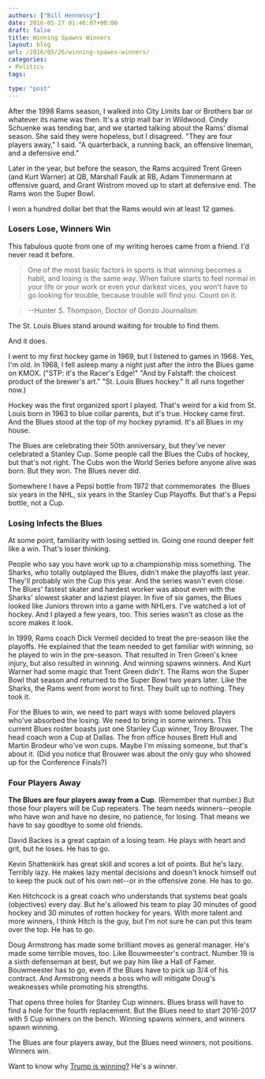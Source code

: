 ```yaml
---
authors: ["Bill Hennessy"]
date: 2016-05-27 01:46:07+00:00
draft: false
title: Winning Spawns Winners
layout: blog
url: /2016/05/26/winning-spawns-winners/
categories:
- Politics
tags:

type: "post"
---
```


After the 1998 Rams season, I walked into City Limits bar or Brothers bar or whatever its name was then. It's a strip mall bar in Wildwood. Cindy Schuenke was tending bar, and we started talking about the Rams' dismal season. She said they were hopeless, but I disagreed. "They are four players away," I said. "A quarterback, a running back, an offensive lineman, and a defensive end."





Later in the year, but before the season, the Rams acquired Trent Green (and Kurt Warner) at QB, Marshall Faulk at RB, Adam Timmermann at offensive guard, and Grant Wistrom moved up to start at defensive end. The Rams won the Super Bowl.





I won a hundred dollar bet that the Rams would win at least 12 games.





### Losers Lose, Winners Win



This fabulous quote from one of my writing heroes came from a friend. I'd never read it before.



> 

> 
> One of the most basic factors in sports is that winning becomes a habit, and losing is the same way. When failure starts to feel normal in your life or your work or even your darkest vices, you won't have to go looking for trouble, because trouble will find you. Count on it.
> 
> 

> 
> --Hunter S. Thompson, Doctor of Gonzo Journalism
> 
> 






The St. Louis Blues stand around waiting for trouble to find them.





And it does.





I went to my first hockey game in 1969, but I listened to games in 1968. Yes, I'm old. In 1968, I fell asleep many a night just after the intro the Blues game on KMOX. ("STP: it's the Racer's Edge!" "And by Falstaff: the choicest product of the brewer's art." "St. Louis Blues hockey." It all runs together now.)





Hockey was the first organized sport I played. That's weird for a kid from St. Louis born in 1963 to blue collar parents, but it's true. Hockey came first. And the Blues stood at the top of my hockey pyramid. It's all Blues in my house.





The Blues are celebrating their 50th anniversary, but they've never celebrated a Stanley Cup. Some people call the Blues the Cubs of hockey, but that's not right. The Cubs won the World Series before anyone alive was born. But they won. The Blues never did.





Somewhere I have a Pepsi bottle from 1972 that commemorates  the Blues six years in the NHL, six years in the Stanley Cup Playoffs. But that's a Pepsi bottle, not a Cup.





### Losing Infects the Blues





At some point, familiarity with losing settled in. Going one round deeper felt like a win. That's loser thinking.





People who say you have work up to a championship miss something. The Sharks, who totally outplayed the Blues, didn't make the playoffs last year. They'll probably win the Cup this year. And the series wasn't even close. The Blues' fastest skater and hardest worker was about even with the Sharks' slowest skater and laziest player. In five of six games, the Blues looked like Juniors thrown into a game with NHLers. I've watched a lot of hockey. And I played a few years, too. This series wasn't as close as the score makes it look.





In 1999, Rams coach Dick Vermeil decided to treat the pre-season like the playoffs. He explained that the team needed to get familiar with winning, so he played to win in the pre-season. That resulted in Tren Green's knee injury, but also resulted in winning. And winning spawns winners. And Kurt Warner had some magic that Trent Green didn't. The Rams won the Super Bowl that season and returned to the Super Bowl two years later. Like the Sharks, the Rams went from worst to first. They built up to nothing. They took it.





For the Blues to win, we need to part ways with some beloved players who've absorbed the losing. We need to bring in some winners. This current Blues roster boasts just one Stanley Cup winner, Troy Brouwer. The head coach won a Cup at Dallas. The fron office houses Brett Hull and Martin Brodeur who've won cups. Maybe I'm missing someone, but that's about it. (Did you notice that Brouwer was about the only guy who showed up for the Conference Finals?)





### Four Players Away





**The Blues are four players away from a Cup**. (Remember that number.) But those four players will be Cup repeaters. The team needs winners--people who have won and have no desire, no patience, for losing. That means we have to say goodbye to some old friends.





David Backes is a great captain of a losing team. He plays with heart and grit, but he loses. He has to go.





Kevin Shattenkirk has great skill and scores a lot of points. But he's lazy. Terribly lazy. He makes lazy mental decisions and doesn't knock himself out to keep the puck out of his own net--or in the offensive zone. He has to go.





Ken Hitchcock is a great coach who understands that systems beat goals (objectives) every day. But he's allowed his team to play 30 minutes of good hockey and 30 minutes of rotten hockey for years. With more talent and more winners, I think Hitch is the guy, but I'm not sure he can put this team over the top. He has to go.





Doug Armstrong has made some brilliant moves as general manager. He's made some terrible moves, too. Like Bouwmeester's contract. Number 19 is a sixth defenseman at best, but we pay him like a Hall of Famer. Bouwmeester has to go, even if the Blues have to pick up 3/4 of his contract. And Armstrong needs a boss who will mitigate Doug's weaknesses while promoting his strengths.





That opens three holes for Stanley Cup winners. Blues brass will have to find a hole for the fourth replacement. But the Blues need to start 2016-2017 with 5 Cup winners on the bench. Winning spawns winners, and winners spawn winning.





The Blues are four players away, but the Blues need winners, not positions. Winners win.





Want to know why [Trump is winning?](https://hennessysview.com/2016/05/13/how-to-predict-trumps-landslide-win/) He's a winner.
